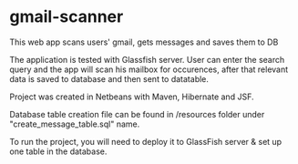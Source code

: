 # gmail-scanner
This web app scans users' gmail, gets messages and saves them to DB

The application is tested with Glassfish server. User can enter the search query and the app will scan his 
mailbox for occurences, after that relevant data is saved to database and then sent to datatable.

Project was created in Netbeans with Maven, Hibernate and JSF.

Database table creation file can be found in /resources folder under "create_message_table.sql" name.

To run the project, you will need to deploy it to GlassFish server & set up one table in the database.
